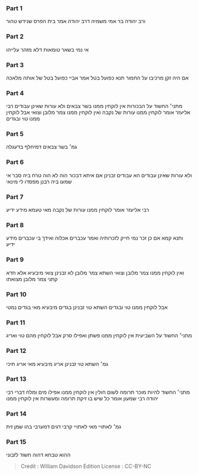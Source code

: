 
### Part 1
ורב יהודה בר אמי משמיה דרב יהודה אמר בית הפרס שנידש טהור

### Part 2
אי נמי בשאר טומאות דלא מזהר עלייהו

### Part 3
אם היה זקן מרכיבו על החמור תנא כפועל בטל אמר אביי כפועל בטל של אותה מלאכה

### Part 4
מתני׳ החשוד על הבכורות אין לוקחין ממנו בשר צבאים ולא עורות שאינן עבודים רבי אליעזר אומר לוקחין ממנו עורות של נקבה ואין לוקחין ממנו צמר מלובן וצואי אבל לוקחין ממנו טוי ובגדים

### Part 5
גמ׳ בשר צבאים דמיחלף בדעגלה

### Part 6
ולא עורות שאינן עבודים הא עבודים זבנינן אם איתא דבכור הוה לא הוה טרח ביה סבר אי שמעו ביה רבנן מפסדו לי מינאי

### Part 7
רבי אליעזר אומר לוקחין ממנו עורות של נקבה מאי טעמא מידע ידיע

### Part 8
ותנא קמא אם כן זכר נמי חייק לזכרותיה ואמר עכברים אכלוה ואידך בי עכברים מידע ידיע

### Part 9
ואין לוקחין ממנו צמר מלובן וצואי השתא צמר מלובן לא זבנינן צואי מיבעיא אלא חדא קתני צמר מלובן מצואתו

### Part 10
אבל לוקחין ממנו טוי ובגדים השתא טוי זבנינן בגדים מיבעיא מאי בגדים נמטי

### Part 11
מתני׳ החשוד על השביעית אין לוקחין ממנו פשתן ואפילו סרק אבל לוקחין מהם טוי ואריג

### Part 12
גמ׳ השתא טוי זבנינן אריג מיבעיא מאי אריג תיכי

### Part 13
מתני׳ החשוד להיות מוכר תרומה לשום חולין אין לוקחין ממנו אפילו מים ומלח דברי רבי יהודה רבי שמעון אומר כל שיש בו זיקת תרומה ומעשרות אין לוקחין ממנו

### Part 14
גמ׳ לאתויי מאי לאתויי קרבי דגים דמערבי בהו שמן זית

### Part 15
ההוא טבחא דהוה חשוד לזבוני

>Credit : William Davidson Edition
>License : CC-BY-NC
